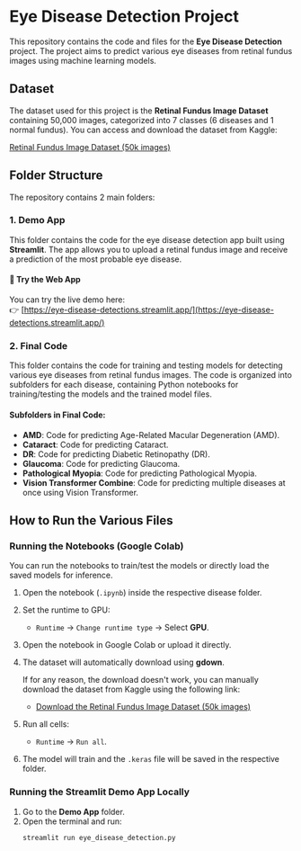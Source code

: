 # Eye Disease Detection Project

This repository contains the code and files for the **Eye Disease Detection** project. The project aims to predict various eye diseases from retinal fundus images using machine learning models.

## Dataset

The dataset used for this project is the **Retinal Fundus Image Dataset** containing 50,000 images, categorized into 7 classes (6 diseases and 1 normal fundus). You can access and download the dataset from Kaggle:

[Retinal Fundus Image Dataset (50k images)](https://www.kaggle.com/datasets/gautamrajiitk/retinal-fundus-image-50k)

## Folder Structure

The repository contains 2 main folders:

### 1. **Demo App**
This folder contains the code for the eye disease detection app built using **Streamlit**. The app allows you to upload a retinal fundus image and receive a prediction of the most probable eye disease.

#### 🔗 Try the Web App  
You can try the live demo here:  
👉 [https://eye-disease-detections.streamlit.app/](https://eye-disease-detections.streamlit.app/)

### 2. **Final Code**
This folder contains the code for training and testing models for detecting various eye diseases from retinal fundus images. The code is organized into subfolders for each disease, containing Python notebooks for training/testing the models and the trained model files.

#### Subfolders in **Final Code**:

- **AMD**: Code for predicting Age-Related Macular Degeneration (AMD).
- **Cataract**: Code for predicting Cataract.
- **DR**: Code for predicting Diabetic Retinopathy (DR).
- **Glaucoma**: Code for predicting Glaucoma.
- **Pathological Myopia**: Code for predicting Pathological Myopia.
- **Vision Transformer Combine**: Code for predicting multiple diseases at once using Vision Transformer.

## How to Run the Various Files

### Running the Notebooks (Google Colab)
You can run the notebooks to train/test the models or directly load the saved models for inference.

1. Open the notebook (`.ipynb`) inside the respective disease folder.
2. Set the runtime to GPU:
   - `Runtime` → `Change runtime type` → Select **GPU**.
3. Open the notebook in Google Colab or upload it directly.
4. The dataset will automatically download using **gdown**.

   If for any reason, the download doesn't work, you can manually download the dataset from Kaggle using the following link:
   - [Download the Retinal Fundus Image Dataset (50k images)](https://www.kaggle.com/datasets/gautamrajiitk/retinal-fundus-image-50k)

5. Run all cells:
   - `Runtime` → `Run all`.
6. The model will train and the `.keras` file will be saved in the respective folder.

### Running the Streamlit Demo App Locally
1. Go to the **Demo App** folder.
2. Open the terminal and run:
   ```bash
   streamlit run eye_disease_detection.py
